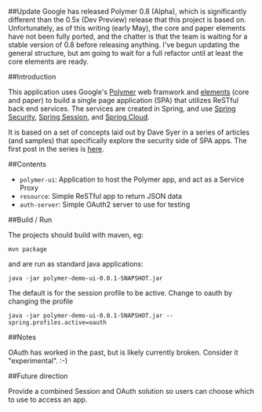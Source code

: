 ##Update
Google has released Polymer 0.8 (Alpha), which is significantly different than the 0.5x (Dev Preview) release that this project is based on.  Unfortunately, as of this writing (early May), the core and paper elements have not been fully ported, and the chatter is that the team is waiting for a stable version of 0.8 before releasing anything.  I've begun updating the general structure, but am going to wait for a full refactor until at least the core elements are ready.

##Introduction

This application uses Google's [Polymer](https://www.polymer-project.org) web framwork and [elements](https://www.polymer-project.org/0.5/docs/elements/) (core and paper) to build a single page application (SPA) that utilizes ReSTful back end services.  The services are created in Spring, and use [Spring Security](http://projects.spring.io/spring-security), [Spring Session](https://github.com/spring-projects/spring-session/), and [Spring Cloud](https://github.com/spring-projects/spring-cloud).

It is based on a set of concepts laid out by Dave Syer in a series of articles (and samples) that specifically explore the security side of SPA apps.  The first post in the series is [here](https://github.com/dsyer/spring-security-angular).

##Contents

* `polymer-ui`: Application to host the Polymer app, and act as a Service Proxy
* `resource`: Simple ReSTful app to return JSON data
* `auth-server`: Simple OAuth2 server to use for testing

##Build / Run

The projects should build with maven, eg:

	mvn package

and are run as standard java applications:

	java -jar polymer-demo-ui-0.0.1-SNAPSHOT.jar

The default is for the session profile to be active.  Change to oauth by changing the profile

	java -jar polymer-demo-ui-0.0.1-SNAPSHOT.jar --spring.profiles.active=oauth

##Notes

OAuth has worked in the past, but is likely currently broken.  Consider it "experimental".  :-)

##Future direction

Provide a combined Session and OAuth solution so users can choose which to use to access an app.
